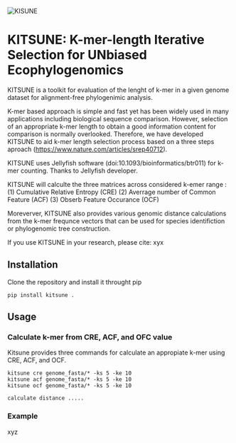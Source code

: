 ![KISUNE](https://github.com/natapol/kitsune/blob/master/logoKITSUNE.png&s=100)

# KITSUNE: K-mer-length Iterative Selection for UNbiased Ecophylogenomics

KITSUNE is a toolkit for evaluation of the lenght of k-mer in a given genome dataset for alignment-free phylogenimic analysis.

K-mer based approach is simple and fast yet has been widely used in many applications including biological sequence comparison. However, selection of an appropriate k-mer length to obtain a good information content for comparison is normally overlooked. Therefore, we have developed KITSUNE to aid k-mer length selection process based on a three steps aproach (https://www.nature.com/articles/srep40712). 

KITSUNE uses Jellyfish software (doi:10.1093/bioinformatics/btr011) for k-mer counting. Thanks to Jellyfish developer.

KITSUNE will calculte the three matrices across considered k-emer range :
(1)	Cumulative Relative Entropy (CRE)
(2) Averrage number of Common Feature (ACF)
(3) Obserb Feature Occurance (OCF) 

Moreverver, KITSUNE also provides various genomic distance calculations from the k-mer frequnce vectors that can be used for species identifiction or phylogenomic tree construction.  

If you use KITSUNE in your research, please cite:
xyx

## Installation
Clone the repository and install it throught pip
```
pip install kitsune .
```

## Usage

### Calculate k-mer from CRE, ACF, and OFC value
Kitsune provides three commands for calculate an appropiate k-mer using CRE, ACF, and OCF.

```
kitsune cre genome_fasta/* -ks 5 -ke 10
kitsune acf genome_fasta/* -ks 5 -ke 10
kitsune ocf genome_fasta/* -ks 5 -ke 10

calculate distance .....
```

### Example

xyz
